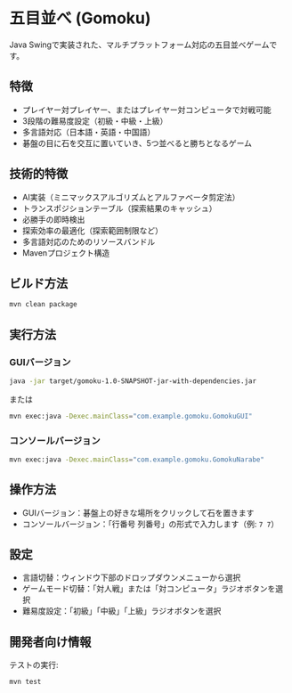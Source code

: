 # 五目並べ (Gomoku)

Java Swingで実装された、マルチプラットフォーム対応の五目並べゲームです。

## 特徴

- プレイヤー対プレイヤー、またはプレイヤー対コンピュータで対戦可能
- 3段階の難易度設定（初級・中級・上級）
- 多言語対応（日本語・英語・中国語）
- 碁盤の目に石を交互に置いていき、5つ並べると勝ちとなるゲーム

## 技術的特徴

- AI実装（ミニマックスアルゴリズムとアルファベータ剪定法）
- トランスポジションテーブル（探索結果のキャッシュ）
- 必勝手の即時検出
- 探索効率の最適化（探索範囲制限など）
- 多言語対応のためのリソースバンドル
- Mavenプロジェクト構造

## ビルド方法

```bash
mvn clean package
```

## 実行方法

### GUIバージョン

```bash
java -jar target/gomoku-1.0-SNAPSHOT-jar-with-dependencies.jar
```

または

```bash
mvn exec:java -Dexec.mainClass="com.example.gomoku.GomokuGUI"
```

### コンソールバージョン

```bash
mvn exec:java -Dexec.mainClass="com.example.gomoku.GomokuNarabe"
```

## 操作方法

- GUIバージョン：碁盤上の好きな場所をクリックして石を置きます
- コンソールバージョン：「行番号 列番号」の形式で入力します（例: `7 7`）

## 設定

- 言語切替：ウィンドウ下部のドロップダウンメニューから選択
- ゲームモード切替：「対人戦」または「対コンピュータ」ラジオボタンを選択
- 難易度設定：「初級」「中級」「上級」ラジオボタンを選択

## 開発者向け情報

テストの実行:

```bash
mvn test
``` 